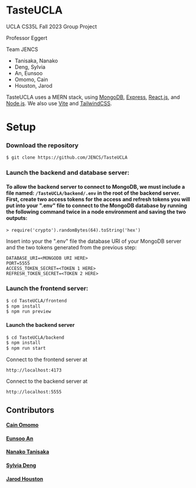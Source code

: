 # TasteUCLA
UCLA CS35L Fall 2023 Group Project

Professor Eggert

Team JENCS
  - Tanisaka, Nanako
  - Deng, Sylvia
  - An, Eunsoo
  - Omomo, Cain
  - Houston, Jarod

TasteUCLA uses a MERN stack, using [MongoDB](https://www.mongodb.com/), [Express](https://expressjs.com/), [React.js](https://react.dev/), and [Node.js](https://nodejs.org/). We also use [Vite](https://vitejs.dev) and [TailwindCSS](https://tailwindcss.com).

# Setup

### Download the repository

```bash
$ git clone https://github.com/JENCS/TasteUCLA
```

### Launch the backend and database server:
#### To allow the backend server to connect to MongoDB, we must include a file named: `/TasteUCLA/backend/.env` in the root of the backend server. First, create two access tokens for the access and refresh tokens you will put into your ".env" file to connect to the MongoDB database by running the following command twice in a node environment and saving the two outputs:
```node
> require('crypto').randomBytes(64).toString('hex')
```

Insert into your the ".env" file the database URI of your MongoDB server and the two tokens generated from the previous step:
``` 
DATABASE_URI=<MONGODB URI HERE>
PORT=5555
ACCESS_TOKEN_SECRET=<TOKEN 1 HERE>
REFRESH_TOKEN_SECRET=<TOKEN 2 HERE>
```

### Launch the frontend server:
```bash
$ cd TasteUCLA/frontend
$ npm install
$ npm run preview
```

#### Launch the backend server
```bash
$ cd TasteUCLA/backend
$ npm install
$ npm run start
```
Connect to the frontend server at 
```
http://localhost:4173
```
Connect to the backend server at
```
http://localhost:5555
```

## Contributors

#### [Cain Omomo](https://github.com/cainmo)
#### [Eunsoo An](https://github.com/eunsooan)
#### [Nanako Tanisaka](https://github.com/nt7895)
#### [Sylvia Deng](https://github.com/sylviaden319)
#### [Jarod Houston](https://github.com/jarodhouston)
